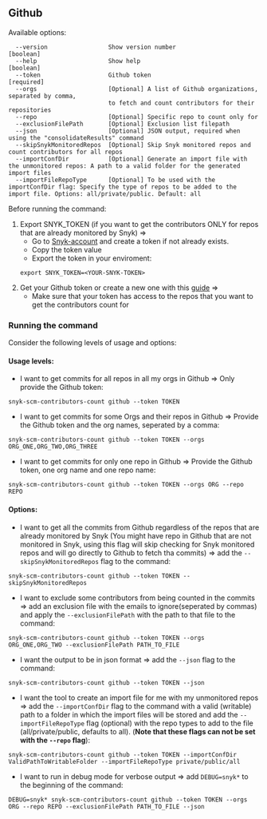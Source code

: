 ## Github
Available options:
```
  --version                 Show version number                        [boolean]
  --help                    Show help                                  [boolean]
  --token                   Github token                               [required]
  --orgs                    [Optional] A list of Github organizations, separated by comma, 
                            to fetch and count contributors for their repositories              
  --repo                    [Optional] Specific repo to count only for
  --exclusionFilePath       [Optional] Exclusion list filepath
  --json                    [Optional] JSON output, required when using the "consolidateResults" command
  --skipSnykMonitoredRepos  [Optional] Skip Snyk monitored repos and count contributors for all repos
  --importConfDir           [Optional] Generate an import file with the unmonitored repos: A path to a valid folder for the generated import files
  --importFileRepoType      [Optional] To be used with the importConfDir flag: Specify the type of repos to be added to the import file. Options: all/private/public. Default: all
```

Before running the command:
1. Export SNYK_TOKEN (if you want to get the contributors ONLY for repos that are already monitored by Snyk) =>
    - Go to [Snyk-account](https://app.snyk.io/account) and create a token if not already exists.
    - Copy the token value
    - Export the token in your enviroment: 
    ```
    export SNYK_TOKEN=<YOUR-SNYK-TOKEN>
    ```
2. Get your Github token or create a new one with this [guide](https://docs.github.com/en/authentication/keeping-your-account-and-data-secure/creating-a-personal-access-token) =>
    - Make sure that your token has access to the repos that you want to get the contributors count for

### Running the command

Consider the following levels of usage and options:

#### Usage levels:
- I want to get commits for all repos in all my orgs in Github => Only provide the Github token: 
```
snyk-scm-contributors-count github --token TOKEN
```

- I want to get commits for some Orgs and their repos in Github => Provide the Github token
  and the org names, seperated by a comma:
```
snyk-scm-contributors-count github --token TOKEN --orgs ORG_ONE,ORG_TWO,ORG_THREE
```

- I want to get commits for only one repo in Github => Provide the Github token,
  one org name and one repo name:
```
snyk-scm-contributors-count github --token TOKEN --orgs ORG --repo REPO
```

#### Options:
- I want to get all the commits from Github regardless of the repos that are already monitored by Snyk (You might have repo in Github that are not monitored in Snyk, using this flag will skip checking for Snyk monitored repos and will go directly to Github to fetch tha commits) => add the `--skipSnykMonitoredRepos` flag to the command:
```
snyk-scm-contributors-count github --token TOKEN --skipSnykMonitoredRepos
```
- I want to exclude some contributors from being counted in the commits => add an exclusion file with the emails to ignore(seperated by commas) and apply the `--exclusionFilePath` with the path to that file to the command:
```
snyk-scm-contributors-count github --token TOKEN --orgs ORG_ONE,ORG_TWO --exclusionFilePath PATH_TO_FILE
```

- I want the output to be in json format => add the `--json` flag to the command:
```
snyk-scm-contributors-count github --token TOKEN --json
```

- I want the tool to create an import file for me with my unmonitored repos => add the `--importConfDir` flag to the command with a valid (writable) path to a folder in which the import files will be stored and add the `--importFileRepoType` flag (optional) with the repo types to add to the file (all/private/public, defaults to all). (**Note that these flags can not be set with the `--repo` flag**):
```
snyk-scm-contributors-count github --token TOKEN --importConfDir ValidPathToWritableFolder --importFileRepoType private/public/all
```

- I want to run in debug mode for verbose output => add `DEBUG=snyk*` to the beginning of the command:
```
DEBUG=snyk* snyk-scm-contributors-count github --token TOKEN --orgs ORG --repo REPO --exclusionFilePath PATH_TO_FILE --json
```
